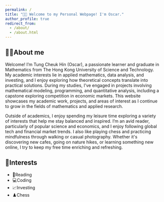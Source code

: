 ```yaml
---
permalink: /
title: "👋🏻 Welcome to my Personal Webpage! I'm Oscar."
author_profile: true
redirect_from: 
  - /about/
  - /about.html
---
```


## 🧑🏻About me 
Welcome! I’m Tung Cheuk Hin (Oscar), a passionate learner and graduate in Mathematics from The Hong Kong University of Science and Technology. My academic interests lie in applied mathematics, data analysis, and investing, and I enjoy exploring how theoretical concepts translate into practical solutions. During my studies, I’ve engaged in projects involving mathematical modeling, programming, and quantitative analysis, including a capstone exploring competition in economic markets. This website showcases my academic work, projects, and areas of interest as I continue to grow in the fields of mathematics and applied research.

Outside of academics, I enjoy spending my leisure time exploring a variety of interests that help me stay balanced and inspired. I’m an avid reader, particularly of popular science and economics, and I enjoy following global tech and financial market trends. I also like playing chess and practicing mindfulness through walking or casual photography. Whether it's discovering new cafes, going on nature hikes, or learning something new online, I try to keep my free time enriching and refreshing.

## 🏀Interests
- 📖Reading
- 💻Coding
- 📈Investing
- ♟️Chess




